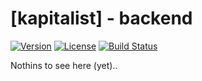 # [kapitalist] - backend

[![Version](https://img.shields.io/crates/v/kapitalist_backend.svg)](https://crates.io/crates/kapitalist_backend)
[![License](https://img.shields.io/crates/l/kapitalist_backend.svg?branch=master)](https://travis-ci.org/kapitalist-app/kapitalist_backend)
[![Build Status](https://travis-ci.org/kapitalist-app/backend.svg)](https://travis-ci.org/kapitalist-app/backend)

Nothins to see here (yet)..
